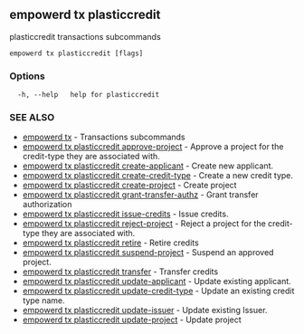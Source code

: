 ## empowerd tx plasticcredit

plasticcredit transactions subcommands

```
empowerd tx plasticcredit [flags]
```

### Options

```
  -h, --help   help for plasticcredit
```

### SEE ALSO

* [empowerd tx](empowerd_tx.md)	 - Transactions subcommands
* [empowerd tx plasticcredit approve-project](empowerd_tx_plasticcredit_approve-project.md)	 - Approve a project for the credit-type they are associated with.
* [empowerd tx plasticcredit create-applicant](empowerd_tx_plasticcredit_create-applicant.md)	 - Create new applicant.
* [empowerd tx plasticcredit create-credit-type](empowerd_tx_plasticcredit_create-credit-type.md)	 - Create a new credit type.
* [empowerd tx plasticcredit create-project](empowerd_tx_plasticcredit_create-project.md)	 - Create project
* [empowerd tx plasticcredit grant-transfer-authz](empowerd_tx_plasticcredit_grant-transfer-authz.md)	 - Grant transfer authorization
* [empowerd tx plasticcredit issue-credits](empowerd_tx_plasticcredit_issue-credits.md)	 - Issue credits.
* [empowerd tx plasticcredit reject-project](empowerd_tx_plasticcredit_reject-project.md)	 - Reject a project for the credit-type they are associated with.
* [empowerd tx plasticcredit retire](empowerd_tx_plasticcredit_retire.md)	 - Retire credits
* [empowerd tx plasticcredit suspend-project](empowerd_tx_plasticcredit_suspend-project.md)	 - Suspend an approved project.
* [empowerd tx plasticcredit transfer](empowerd_tx_plasticcredit_transfer.md)	 - Transfer credits
* [empowerd tx plasticcredit update-applicant](empowerd_tx_plasticcredit_update-applicant.md)	 - Update existing applicant.
* [empowerd tx plasticcredit update-credit-type](empowerd_tx_plasticcredit_update-credit-type.md)	 - Update an existing credit type name.
* [empowerd tx plasticcredit update-issuer](empowerd_tx_plasticcredit_update-issuer.md)	 - Update existing Issuer.
* [empowerd tx plasticcredit update-project](empowerd_tx_plasticcredit_update-project.md)	 - Update project

